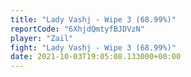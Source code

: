 ```yaml
---
title: "Lady Vashj - Wipe 3 (68.99%)"
reportCode: "6XhjdQmtyfBJDVzN"
player: "Zail"
fight: "Lady Vashj - Wipe 3 (68.99%)"
date: 2021-10-03T19:05:08.133000+00:00
---
```

